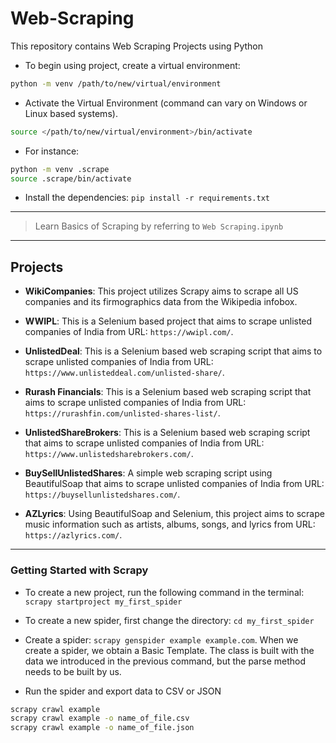 # Web-Scraping

This repository contains Web Scraping Projects using Python

* To begin using project, create a virtual environment:
  
```bash
python -m venv /path/to/new/virtual/environment
```

* Activate the Virtual Environment (command can vary on Windows or Linux based systems).
  
```bash
source </path/to/new/virtual/environment>/bin/activate
```

* For instance:

```bash
python -m venv .scrape
source .scrape/bin/activate
```

* Install the dependencies: `pip install -r requirements.txt`

---

> Learn Basics of Scraping by referring to `Web Scraping.ipynb`

---

## Projects

* **WikiCompanies**: This project utilizes Scrapy aims to scrape all US companies and its firmographics data from the Wikipedia infobox.

* **WWIPL**: This is a Selenium based project that aims to scrape unlisted companies of India from URL: `https://wwipl.com/`.

* **UnlistedDeal**: This is a Selenium based web scraping script that aims to scrape unlisted companies of India from URL: `https://www.unlisteddeal.com/unlisted-share/`.

* **Rurash Financials**: This is a Selenium based web scraping script that aims to scrape unlisted companies of India from URL: `https://rurashfin.com/unlisted-shares-list/`.

* **UnlistedShareBrokers**: This is a Selenium based web scraping script that aims to scrape unlisted companies of India from URL: `https://www.unlistedsharebrokers.com/`.

* **BuySellUnlistedShares**: A simple web scraping script using BeautifulSoap that aims to scrape unlisted companies of India from URL: `https://buysellunlistedshares.com/`.

* **AZLyrics**: Using BeautifulSoap and Selenium, this project aims to scrape music information such as artists, albums, songs, and lyrics from URL: `https://azlyrics.com/`.

---

### Getting Started with Scrapy

* To create a new project, run the following command in the terminal: `scrapy startproject my_first_spider`

* To create a new spider, first change the directory: `cd my_first_spider`

* Create a spider: `scrapy genspider example example.com`.
When we create a spider, we obtain a Basic Template. The class is built with the data we introduced in the previous command, but the parse method needs to be built by us.

* Run the spider and export data to CSV or JSON

```bash
scrapy crawl example
scrapy crawl example -o name_of_file.csv
scrapy crawl example -o name_of_file.json
```
